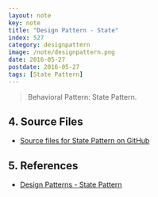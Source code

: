 ```yaml
---
layout: note
key: note
title: "Design Pattern - State"
index: 527
category: designpattern
image: /note/designpattern.png
date: 2016-05-27
postdate: 2016-05-27
tags: [State Pattern]
---
```


> Behavioral Pattern: State Pattern.

## 4. Source Files
* [Source files for State Pattern on GitHub](https://github.com/jojozhuang/design-patterns-java/tree/master/design-pattern-state)

## 5. References
* [Design Patterns - State Pattern](https://www.tutorialspoint.com/design_pattern/state_pattern.htm)
